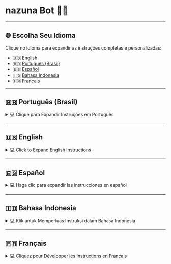 # **nazuna Bot 🤖🚀**

    
---

## 🌐 **Escolha Seu Idioma**

Clique no idioma para expandir as instruções completas e personalizadas:

- 🇺🇸 [English](#-english)
- 🇧🇷 [Português (Brasil)](#-portugues-brasil)
- 🇪🇸 [Español](#-espanol)
- 🇮🇩 [Bahasa Indonesia](#-bahasa-indonesia)
- 🇫🇷 [Français](#-francais)

---

## 🇧🇷 **Português (Brasil)**

<details>
<summary>💻 Clique para Expandir Instruções em Português</summary>

### 📊 **Estatísticas do Projeto**

Métricas em tempo real do **nazuna Bot**, com o que cada uma significa:

| Ícone | Badge | Descrição |
|-------|-------|-----------|
| 🕒 | ![Última Atualização](https://img.shields.io/github/last-commit/hiudyy/nazuna?color=blue&style=flat-square) | **Última Atualização**: Quando o projeto foi atualizado pela última vez. |
| ⭐ | ![Estrelas](https://img.shields.io/github/stars/hiudyy/nazuna?color=yellow&label=Favoritos&style=flat-square) | **Favoritos**: Quantas pessoas deram estrela no GitHub. |
| 🍴 | ![Forks](https://img.shields.io/github/forks/hiudyy/nazuna?color=green&style=flat-square) | **Forks**: Cópias do projeto feitas por outros devs. |
| 🐞 | ![Issues](https://img.shields.io/github/issues/hiudyy/nazuna?color=red&style=flat-square) | **Issues**: Bugs ou sugestões reportados pela comunidade. |
| 📝 | ![Commits](https://img.shields.io/github/commit-activity/m/hiudyy/nazuna?color=purple&style=flat-square) | **Commits**: Frequência de updates no código. |
| 💾 | ![Tamanho do Repo](https://img.shields.io/github/repo-size/hiudyy/nazuna?color=orange&style=flat-square) | **Tamanho do Repo**: Espaço ocupado no GitHub. |
| 👥 | ![Contribuidores](https://img.shields.io/github/contributors/hiudyy/nazuna?color=cyan&style=flat-square) | **Contribuidores**: Pessoas que ajudaram no bot. |
| 📥 | ![Downloads](https://img.shields.io/github/downloads/hiudyy/nazuna/total?color=pink&style=flat-square) | **Downloads**: Total de downloads do projeto. |
| 🌐 | ![Linguagens](https://img.shields.io/github/languages/top/hiudyy/nazuna?color=teal&style=flat-square) | **Linguagens**: Principais linguagens do projeto. |
| 🔄 | ![PRs](https://img.shields.io/github/issues-pr/hiudyy/nazuna?color=brightgreen&style=flat-square) | **Pull Requests**: Propostas de melhorias enviadas. |
| ⏱️ | ![Tempo de Resposta](https://img.shields.io/github/issues-closed-raw/hiudyy/nazuna?color=blueviolet&style=flat-square) | **Tempo de Resposta**: Média pra resolver issues. |
| 📜 | ![Licença](https://img.shields.io/badge/licença-Copyright-red?style=flat-square) | **Licença**: Projeto protegido por copyright. |
| ✅ | ![Status](https://img.shields.io/badge/STATUS-ATIVO-success?style=flat-square) | **Status**: Projeto ativo e em desenvolvimento. |

📈 **Visitas Totais**:  
![Contador de Visitas](https://count.getloli.com/@nazuninha-bot?name=nazuninha-bot&theme=booru-lewd&padding=8&offset=0&align=top&scale=2&pixelated=1&darkmode=1)  
*Quantas pessoas visitaram o projeto.*

---

### 📢 **Canal Oficial no WhatsApp**

Fique por dentro de novidades, dicas exclusivas e updates!  
[![Canal WhatsApp](https://img.shields.io/badge/Entrar-WhatsApp-25D366?style=flat-square&logo=whatsapp)](https://whatsapp.com/channel/0029Vb6Ezk6LI8YXPgZPUJ2b)  
*Junte-se ao canal pra suporte e conteúdos exclusivos.*

---

### 🤖 **O que é o nazuna Bot?**

O **nazuna Bot** é um bot foda pro WhatsApp, feito com **Node.js** e **WaLib**. Ele é um assistente completo: automatiza tarefas, gerencia grupos, e tem comandos pra tudo, desde administração até diversão. Perfeito pra iniciantes e altamente customizável pra quem manja de código.

> ⚠️ **Aviso Sério**: O nazuna Bot é **protegido por copyright**. Tirar créditos, vender ou distribuir versões modificadas sem permissão é crime e pode te meter em encrenca legal.

### 🎉 **Por que o nazuna Bot é Incrível?**

- **Configuração Fácil**: Conecta com QR code ou código de pareamento em minutos.
- **Super Versátil**: Gerencia grupos, traz utilitários e anima com comandos divertidos.
- **Roda em Tudo**: Windows, Linux, macOS, Android (Termux) ou servidores como Pterodactyl.
- **Sempre Atualizado**: Novas features e correções chegam com frequência.
- **Seguro e Estável**: Usa o modo multi-dispositivos do WhatsApp pra rodar liso e seguro.

> 💡 **Curioso?** Após configurar, digite `/menu` no WhatsApp pra explorar os comandos!

---

### 📜 **Índice**

1. [🚀 Primeiros Passos](#-primeiros-passos)
2. [📋 Pré-requisitos](#-pré-requisitos)
3. [📥 Instalação](#-instalação)
4. [🚀 Rodando o Bot](#-rodando-o-bot)
5. [🔌 Conectando ao WhatsApp](#-conectando-ao-whatsapp)
6. [🔄 Atualizando o Bot](#-atualizando-o-bot)
7. [💻 Tutoriais por Plataforma](#-tutoriais-por-plataforma)
   - [🖥️ Windows](#-windows)
   - [🐧 Linux](#-linux)
   - [📱 Termux (Android)](#-termux-android)
   - [☁️ Pterodactyl](#-pterodactyl)
8. [❓ Resolvendo Problemas](#-resolvendo-problemas)
9. [💖 Apoie o Projeto](#-apoie-o-projeto)
10. [📜 Licença](#-licença)
11. [👤 Sobre o Criador](#-sobre-o-criador)
12. [❔ FAQ Avançado](#-faq-avançado)

---

#### 🚀 **Primeiros Passos**

Novo no **nazuna Bot**? Comece com esses passos simples:

1. **Prepare o ambiente**: Instale Node.js e Git (veja [Pré-requisitos](#-pré-requisitos)).
2. **Baixe o bot**: Clone o repositório do GitHub.
3. **Conecte ao WhatsApp**: Use um número secundário pra evitar riscos.
4. **Explore os comandos**: Digite `/menu` no WhatsApp pra ver o que o bot faz.

> 💡 **Dica de Iniciante**: Parece complicado? Relaxa, cada seção explica tudo passo a passo!

---

#### 📋 **Pré-requisitos**

Você vai precisar de:

| **Item**            | **Descrição**                                                                 |
|---------------------|-------------------------------------------------------------------------------|
| **Node.js**         | Versão 18 ou superior. Baixe em [nodejs.org](https://nodejs.org).             |
| **Git**             | Pra clonar o repositório. Pega em [git-scm.com](https://git-scm.com).        |
| **WhatsApp**        | Um número dedicado pro bot (evite o principal pra não levar ban).             |
| **Internet Estável**| Necessária pra configuração e funcionamento.                                  |
| **Dispositivo**     | PC (Windows, Linux, macOS), Android com Termux, ou servidor (Pterodactyl).    |
| **Recursos Mínimos**| 256MB de RAM e 256MB de armazenamento (512MB RAM e 512MB disco recomendados).     |

> ⚠️ **Atenção**: Use um número secundário pro bot pra proteger sua conta principal do WhatsApp.

---

#### 📥 **Instalação**

Bora botar o **nazuna Bot** pra rodar:

1. **Clonar o Repositório**  
   Abra o terminal (Prompt de Comando, PowerShell ou Termux) e execute:  
   ```bash
   git clone https://github.com/hiudyy/nazuna.git
   cd nazuna
   ```

2. **Instalar Dependências**  
   Rode esses comandos, um por vez:  
   ```bash
   npm run config
   npm run config:install
   ```  
   Isso baixa todas as bibliotecas necessárias.

   > **Deu Erro?**: Confirme se o Node.js tá instalado (`node -v`). Se continuar, tente `npm install`.

---

#### 🚀 **Rodando o Bot**

Pra ligar o **nazuna Bot**:  
```bash
npm start
```

Ele vai te guiar pra conectar ao WhatsApp (próxima seção).

> 💡 **Primeira Vez**: Você precisa autenticar com QR code ou código de pareamento. Depois, reconecta sozinho.

---

#### 🔌 **Conectando ao WhatsApp**

O **nazuna Bot** usa o **modo multi-dispositivos** do WhatsApp, então o celular não precisa ficar ligado após a configuração. Escolha um método:

1. **QR Code**  
   - O terminal mostra um QR code (quadrado com padrões).  
   - No celular, abra o WhatsApp:  
     1. Vá em **Configurações** > **Aparelhos Conectados**.  
     2. Clique em **Conectar um Aparelho**.  
     3. Escaneie o QR code com a câmera.  
   - Conectado na moral!  

2. **Código de Pareamento**  
   - Perfeito pra dispositivos sem câmera.  
   - Digite o número do bot (ex.: `+5511999999999`).  
   - O terminal dá um código (ex.: `1234-5678`).  
   - No WhatsApp:  
     1. Vá em **Configurações** > **Aparelhos Conectados**.  
     2. Clique em **Conectar com Número de Telefone**.  
     3. Insira o código.  
   - Tô dentro!

> ⚠️ **Cuidado**:  
> - Use número secundário pra evitar ban.  
> - QR code expirou? Rode `npm start` de novo.  
> - A sessão é salva, então reconexões são automáticas, exceto se deslogar.

---

#### 🔄 **Atualizando o Bot**

Pra manter na última versão:  
```bash
npm run update
```

Atualiza sem mexer nas configs ou chats.

> ✅ **Tranquilo**: Updates são seguros e não apagam nada.

---

#### 💻 **Tutoriais por Plataforma**

**Onde tá rodando o bot?** Escolha sua plataforma:

##### 🖥️ **Windows**

1. **Pré-requisitos**  
   - Baixe e instale o [Node.js](https://nodejs.org) (LTS recomendado).  
   - Instale o [Git](https://git-scm.com/downloads) pro Windows.  
   - Verifique:  
     ```bash
     node -v
     git --version
     ```

2. **Clonar e Instalar**  
   Abra o Prompt de Comando ou PowerShell:  
   ```bash
   git clone https://github.com/hiudyy/nazuna.git
   cd nazuna
   npm run config
   npm run config:install
   ```

3. **Rodar o Bot**  
   ```bash
   npm start
   ```

4. **Manter Online**  
   - Use o [NSSM](https://nssm.cc/) pra rodar 24/7:  
     ```bash
     nssm install nazuna "C:\caminho\para\node.exe" "C:\caminho\para\nazuna\app.js"
     ```
   - Ou deixe o Prompt aberto (não feche!).

> 💡 **Dica**: Bot parou? Cheque a conexão ou rode `npm start` novamente.

##### 🐧 **Linux**

1. **Pré-requisitos**  
   Atualize e instale:  
   ```bash
   sudo apt update && sudo apt install -y nodejs git
   ```  
   Verifique:  
   ```bash
   node -v
   git --version
   ```

2. **Clonar e Instalar**  
   ```bash
   git clone https://github.com/hiudyy/nazuna.git
   cd nazuna
   npm run config
   npm run config:install
   ```

3. **Rodar o Bot**  
   ```bash
   npm start
   ```

4. **Rodar em Segundo Plano**  
   Use o `pm2`:  
   ```bash
   npm install -g pm2
   pm2 start npm --name "nazuna" -- start
   pm2 save
   ```  
   Monitore com `pm2 logs nazuna`.

> 💡 **Dica**: Desconectou? Reinicie com `pm2 restart nazuna`.

##### 📱 **Termux (Android)**

1. **Instalar o Termux**  
   - Baixe pelo [F-Droid](https://f-droid.org/packages/com.termux/) (evite Google Play).  
   - Atualize:  
     ```bash
     pkg update && pkg upgrade -y
     ```

2. **Pré-requisitos**  
   ```bash
   pkg install nodejs git -y
   termux-setup-storage
   ```

3. **Clonar e Instalar**  
   ```bash
   cd /sdcard
   git clone https://github.com/hiudyy/nazuna.git
   cd nazuna
   npm run config
   npm run config:install
   ```

4. **Rodar o Bot**  
   ```bash
   npm start
   ```

5. **Manter Online**  
   - Evite fechar o Termux; mantenha o celular ligado ou use app de “manter acordado”.  
   - Se parar, reinicie:  
     ```bash
     cd /sdcard/nazuna
     npm start
     ```

> 💡 **Dica**: “Permissão negada”? Rode `termux-setup-storage` de novo.

##### ☁️ **Pterodactyl**

Configure o **nazuna Bot** no Pterodactyl de duas formas:

**Opção 1: Egg Oficial da nazuna**

1. **Baixar o Egg**  
   - Pegue o egg em: [https://gitlab.com/hiudyy/nazuna-funcs/nazuna-egg.json](https://gitlab.com/hiudyy/nazuna-funcs/-/raw/main/nazuna-egg.json).  
   - Importe no painel Pterodactyl (**Eggs** > **Import Egg**).

2. **Criar o Servidor**  
   - Crie um servidor com o egg da nazuna.  
   - No **Startup**, configure:  
     - **Nome do Dono**: Seu nome/apelido (ex.: `João`).  
     - **Número do Bot**: Número com código do país (ex.: `+5511999999999`).  
     - **Prefixo do Bot**: Símbolo pros comandos (ex.: `/`).  
     - **Nome do Bot**: Nome no WhatsApp (ex.: `nazuna`).  
     - **Atualização Automática**: `Sim` pra updates automáticos ou `Não` pra manual.  
   - Recursos mínimos: 256MB RAM e 256MB disco (512MB RAM e 512MB disco recomendados).

3. **Iniciar o Servidor**  
   - Clique em **Iniciar** no painel.  
   - O egg clona o repo (`https://github.com/hiudyy/nazuna.git`) e instala tudo.  
   - Conecte ao WhatsApp via QR code ou código de pareamento (use console ou VNC).

4. **Manter Online**  
   - O Pterodactyl roda 24/7.  
   - Sem atualização automática? Rode:  
     ```bash
     npm run update
     ```

**Opção 2: Egg Node.js Comum**

1. **Criar o Servidor**  
   - Crie um servidor com o egg **Node.js** padrão.  
   - Defina o **Comando de Inicialização** como: `npm start`.  
   - Recursos mínimos: 256MB RAM e 256MB disco (512MB RAM e 512MB disco recomendados).

2. **Clonar o Repositório**  
   - No console do Pterodactyl:  
     ```bash
     git clone https://github.com/hiudyy/nazuna.git
     cd nazuna
     ```

3. **Instalar Dependências**  
   - Execute:  
     ```bash
     npm run config
     npm run config:install
     ```

4. **Iniciar o Bot**  
   - Inicie o servidor no painel.  
   - Conecte ao WhatsApp com QR code ou código.

5. **Atualizações**  
   - Atualize manualmente:  
     ```bash
     npm run update
     ```

> 💡 **Dica**: O egg oficial automatiza tudo, é mais fácil!

---

#### ❓ **Resolvendo Problemas**

Deu pau? Soluções pros problemas mais comuns:

| **Problema**                     | **Solução**                                                                 |
|----------------------------------|-----------------------------------------------------------------------------|
| **“Comando não encontrado”**     | Instale Git/Node.js (`pkg install git nodejs` no Termux).                   |
| **QR Code não funciona**         | Atualize o WhatsApp, gere outro QR com `npm start`, ou cheque a internet.   |
| **Bot desconecta**               | Reinicie com `npm start`, apague a pasta `sessions`, ou troque o número.    |
| **Erro na instalação**           | Rode `npm install`, verifique Node.js 18+ (`node -v`), ou atualize pacotes. |
| **Termux para**                  | Mantenha o celular ligado e reinicie com `cd /sdcard/nazuna && npm start`. |

> 😊 **Tá na Merda?** Cola no [Canal do WhatsApp](https://whatsapp.com/channel/0029Vb6Ezk6LI8YXPgZPUJ2b) pra suporte!

---

#### 💖 **Apoie o Projeto**

Fazer o **nazuna Bot** é um trampo danado. Seu apoio é tudo:

- **🌍 Global (Patreon)**  
  [![Apoiar no Patreon](https://img.shields.io/badge/Apoiar-Patreon-orange?style=flat-square&logo=patreon)](https://patreon.com/hiudyy)  
  *Contribua mensalmente pra manter o projeto vivo.*

- **🇧🇷 Brasil (Pix)**  
  **Chave Pix (E-mail):** `lua.bot@hotmail.com`  
  *Qualquer valor já ajuda pra caramba.*

> ❤️ **Valeu!** Cada real motiva mais features e melhorias!

---

#### 📜 **Licença**

© 2025 **Hiudy**. Todos os direitos reservados.

O **nazuna Bot** é **protegido por copyright**. Não remova os créditos, não venda, e não distribua versões modificadas sem autorização. Violações podem levar a ações legais.

---

#### 👤 **Sobre o Criador**

Feito com ❤️ por [**Hiudy**](https://github.com/hiudyy), um dev apaixonado por criar ferramentas que tornam a tecnologia mais divertida e acessível. Ele tá sempre bolando projetos novos e dando aquele gás no nazuna Bot pra comunidade.

**Estatísticas do Hiudy**:

| Ícone | Badge | Descrição |
|-------|-------|-----------|
| 👥 | ![Seguidores](https://img.shields.io/github/followers/hiudyy?color=blue&style=flat-square) | **Seguidores**: Quantas pessoas acompanham o Hiudy no GitHub. |
| 📝 | ![Contribuições](https://img.shields.io/github/commit-activity/y/hiudyy/nazuna) | **Contribuições**: Atividade anual do Hiudy em todos os projetos. |
| 💬 | ![Discord](https://img.shields.io/badge/Discord-hiudyyy-7289DA?style=flat-square&logo=discord) | **Discord**: Conecte-se com o Hiudy no Discord. |
| 📷 | ![Instagram](https://img.shields.io/badge/Instagram-hiudyyy_-E4405F?style=flat-square&logo=instagram) | **Instagram**: Siga o Hiudy no Insta pra novidades. |

**Bio**:  
Hiudy é um entusiasta de tech que curte criar soluções práticas e com aquele toque de diversão. Além do nazuna Bot, ele contribui pra projetos open-source e ama trocar ideia com a comunidade. Cola nas redes dele pra acompanhar os próximos rolês!

- 📍 **GitHub**: [hiudyy](https://github.com/hiudyy)
- 💬 **Discord**: [hiudyyy](https://discord.com/users/hiudyyy)
- 📷 **Instagram**: [hiudyyy_](https://instagram.com/hiudyyy_)

> 🌟 **Gostou?** Dá uma estrela no GitHub e compartilha com a galera!

---

#### ❔ **FAQ Avançado**

| **Pergunta**                              | **Resposta**                                                                 |
|------------------------------------------|-----------------------------------------------------------------------------|
| **Posso usar meu número principal?**      | Não é recomendado. Use um número secundário pra evitar riscos de banimento. |
| **O bot funciona offline?**               | Não, precisa de internet pra se conectar ao WhatsApp.                       |
| **Como personalizo os comandos?**         | Edite o `config.json` após instalar (veja a documentação).                  |
| **E se meu servidor Pterodactyl travar?** | Reinicie o servidor e cheque os logs no console do Pterodactyl.             |

> 💡 **Mais Dúvidas?** Pergunte no [Canal do WhatsApp](https://whatsapp.com/channel/0029Vb6Ezk6LI8YXPgZPUJ2b)!

</details>

---

## 🇺🇸 **English**

<details>
<summary>💻 Click to Expand English Instructions</summary>

### 📊 **Project Statistics**

Real-time metrics for **nazuna Bot**, with what each one means:

| Icon | Badge | Description |
|------|-------|-------------|
| 🕒 | ![Last Update](https://img.shields.io/github/last-commit/hiudyy/nazuna?color=blue&style=flat-square) | **Last Update**: When the project was last updated. |
| ⭐ | ![Stars](https://img.shields.io/github/stars/hiudyy/nazuna?color=yellow&label=Stars&style=flat-square) | **Stars**: Number of people who starred it on GitHub. |
| 🍴 | ![Forks](https://img.shields.io/github/forks/hiudyy/nazuna?color=green&style=flat-square) | **Forks**: Copies of the project made by other devs. |
| 🐞 | ![Issues](https://img.shields.io/github/issues/hiudyy/nazuna?color=red&style=flat-square) | **Issues**: Bugs or suggestions reported by the community. |
| 📝 | ![Commits](https://img.shields.io/github/commit-activity/m/hiudyy/nazuna?color=purple&style=flat-square) | **Commits**: Frequency of code updates. |
| 💾 | ![Repo Size](https://img.shields.io/github/repo-size/hiudyy/nazuna?color=orange&style=flat-square) | **Repo Size**: Space used by the project on GitHub. |
| 👥 | ![Contributors](https://img.shields.io/github/contributors/hiudyy/nazuna?color=cyan&style=flat-square) | **Contributors**: People who helped build the bot. |
| 📥 | ![Downloads](https://img.shields.io/github/downloads/hiudyy/nazuna/total?color=pink&style=flat-square) | **Downloads**: Total downloads of the project. |
| 🌐 | ![Languages](https://img.shields.io/github/languages/top/hiudyy/nazuna?color=teal&style=flat-square) | **Languages**: Main languages used in the project. |
| 🔄 | ![PRs](https://img.shields.io/github/issues-pr/hiudyy/nazuna?color=brightgreen&style=flat-square) | **Pull Requests**: Improvement proposals from the community. |
| ⏱️ | ![Response Time](https://img.shields.io/github/issues-closed-raw/hiudyy/nazuna?color=blueviolet&style=flat-square) | **Response Time**: Average time to resolve issues. |
| 📜 | ![License](https://img.shields.io/badge/license-Copyright-red?style=flat-square) | **License**: Project is copyright-protected. |
| ✅ | ![Status](https://img.shields.io/badge/STATUS-ACTIVE-success?style=flat-square) | **Status**: Project is active and under development. |

📈 **Total Visits**:  
![Visit Counter](https://count.getloli.com/@nazuninha-bot?name=nazuninha-bot&theme=booru-lewd&padding=8&offset=0&align=top&scale=2&pixelated=1&darkmode=1)  
*Tracks how many people visited the project.*

---

### 📢 **Official WhatsApp Channel**

Stay in the loop with news, exclusive tips, and updates!  
[![WhatsApp Channel](https://img.shields.io/badge/Join-WhatsApp-25D366?style=flat-square&logo=whatsapp)](https://whatsapp.com/channel/0029Vb6Ezk6LI8YXPgZPUJ2b)  
*Join our channel for support and exclusive content.*

---

### 🤖 **What is nazuna Bot?**

**nazuna Bot** is an epic WhatsApp bot built with **Node.js** and **WaLib**. It’s like a supercharged assistant: automates tasks, manages groups, and offers commands for everything from admin tasks to fun. Perfect for beginners and highly customizable for coders.

> ⚠️ **Serious Warning**: nazuna Bot is **copyright-protected**. Removing credits, selling, or distributing modified versions without permission is illegal and may lead to legal trouble.

### 🎉 **Why nazuna Bot Rocks?**

- **Easy Setup**: Connect with QR code or pairing code in minutes.
- **Super Versatile**: Manages groups, provides utilities, and spices things up with fun commands.
- **Runs Anywhere**: Windows, Linux, macOS, Android (Termux), or servers like Pterodactyl.
- **Always Fresh**: New features and fixes roll out regularly.
- **Safe & Smooth**: Uses WhatsApp’s multi-device mode for stability and security.

> 💡 **Curious?** After setup, type `/menu` in WhatsApp to explore commands!

---

### 📜 **Table of Contents**

1. [🚀 Getting Started](#-getting-started)
2. [📋 Prerequisites](#-prerequisites)
3. [📥 Installation](#-installation)
4. [🚀 Running the Bot](#-running-the-bot)
5. [🔌 Connecting to WhatsApp](#-connecting-to-whatsapp)
6. [🔄 Updating the Bot](#-updating-the-bot)
7. [💻 Platform Tutorials](#-platform-tutorials)
   - [🖥️ Windows](#-windows)
   - [🐧 Linux](#-linux)
   - [📱 Termux (Android)](#-termux-android)
   - [☁️ Pterodactyl](#-pterodactyl)
8. [❓ Troubleshooting](#-troubleshooting)
9. [💖 Support the Project](#-support-the-project)
10. [📜 License](#-license)
11. [👤 About the Creator](#-about-the-creator)
12. [❔ Advanced FAQ](#-advanced-faq)

---

#### 🚀 **Getting Started**

New to **nazuna Bot**? Start with these simple steps:

1. **Set up your environment**: Install Node.js and Git (see [Prerequisites](#-prerequisites)).
2. **Download the bot**: Clone the GitHub repository.
3. **Connect to WhatsApp**: Use a secondary number to avoid risks.
4. **Explore commands**: Type `/menu` in WhatsApp to see what the bot can do.

> 💡 **Beginner Tip**: Looks complex? Chill, each section breaks it down step-by-step!

---

#### 📋 **Prerequisites**

You’ll need:

| **Item**            | **Description**                                                               |
|--------------------|-------------------------------------------------------------------------------|
| **Node.js**        | Version 18 or higher. Download from [nodejs.org](https://nodejs.org).         |
| **Git**            | To clone the repository. Get it from [git-scm.com](https://git-scm.com).      |
| **WhatsApp**       | A dedicated number for the bot (avoid your main number to prevent bans).      |
| **Stable Internet**| Essential for setup and operation.                                            |
| **Device**         | PC (Windows, Linux, macOS), Android with Termux, or server (Pterodactyl).     |
| **Minimum Specs**  | 256MB RAM and 256MB storage (512MB RAM and 512MB storage recommended).            |

> ⚠️ **Warning**: Use a secondary number for the bot to protect your main WhatsApp account.

---

#### 📥 **Installation**

Let’s get **nazuna Bot** running:

1. **Clone the Repository**  
   Open your terminal (Command Prompt, PowerShell, or Termux) and run:  
   ```bash
   git clone https://github.com/hiudyy/nazuna.git
   cd nazuna
   ```

2. **Install Dependencies**  
   Run these one at a time:  
   ```bash
   npm run config
   npm run config:install
   ```  
   This grabs all required libraries.

   > **Error?**: Check if Node.js is installed (`node -v`). If issues persist, try `npm install`.

---

#### 🚀 **Running the Bot**

To fire up **nazuna Bot**:  
```bash
npm start
```

It’ll guide you to connect to WhatsApp (next section).

> 💡 **First Run**: You’ll need to authenticate with a QR code or pairing code. After that, it usually reconnects automatically.

---

#### 🔌 **Connecting to WhatsApp**

**nazuna Bot** uses WhatsApp’s **multi-device mode**, so your phone doesn’t need to stay online after setup. Pick a method:

1. **QR Code**  
   - The terminal shows a QR code (a square with patterns).  
   - On your phone, open WhatsApp:  
     1. Go to **Settings** > **Linked Devices**.  
     2. Tap **Link a Device**.  
     3. Scan the QR code with your camera.  
   - Boom, connected!  

2. **Pairing Code**  
   - Great for devices without a camera.  
   - Enter the bot’s number (e.g., `+12025550123`).  
   - The terminal gives a code (e.g., `1234-5678`).  
   - In WhatsApp:  
     1. Go to **Settings** > **Linked Devices**.  
     2. Tap **Link with Phone Number**.  
     3. Enter the code.  
   - You’re in!

> ⚠️ **Caution**:  
> - Use a secondary number to avoid bans.  
> - QR code expired? Run `npm start` again.  
> - Session is saved, so reconnections are automatic unless you log out.

---

#### 🔄 **Updating the Bot**

Keep it fresh:  
```bash
npm run update
```

Updates without messing with your settings or chats.

> ✅ **Safe**: Updates won’t wipe anything.

---

#### 💻 **Platform Tutorials**

**Where you running the bot?** Pick your platform:

##### 🖥️ **Windows**

1. **Prerequisites**  
   - Download and install [Node.js](https://nodejs.org) (LTS recommended).  
   - Install [Git](https://git-scm.com/downloads) for Windows.  
   - Verify:  
     ```bash
     node -v
     git --version
     ```

2. **Clone and Install**  
   Open Command Prompt or PowerShell:  
   ```bash
   git clone https://github.com/hiudyy/nazuna.git
   cd nazuna
   npm run config
   npm run config:install
   ```

3. **Run the Bot**  
   ```bash
   npm start
   ```

4. **Keep It Online**  
   - Use [NSSM](https://nssm.cc/) to run 24/7:  
     ```bash
     nssm install nazuna "C:\path\to\node.exe" "C:\path\to\nazuna\app.js"
     ```
   - Or keep the Command Prompt open (don’t close!).

> 💡 **Tip**: Bot stopped? Check internet or rerun `npm start`.

##### 🐧 **Linux**

1. **Prerequisites**  
   Update and install:  
   ```bash
   sudo apt update && sudo apt install -y nodejs git
   ```  
   Verify:  
   ```bash
   node -v
   git --version
   ```

2. **Clone and Install**  
   ```bash
   git clone https://github.com/hiudyy/nazuna.git
   cd nazuna
   npm run config
   npm run config:install
   ```

3. **Run the Bot**  
   ```bash
   npm start
   ```

4. **Run in Background**  
   Use `pm2`:  
   ```bash
   npm install -g pm2
   pm2 start npm --name "nazuna" -- start
   pm2 save
   ```  
   Monitor with `pm2 logs nazuna`.

> 💡 **Tip**: Disconnected? Restart with `pm2 restart nazuna`.

##### 📱 **Termux (Android)**

1. **Install Termux**  
   - Download from [F-Droid](https://f-droid.org/packages/com.termux/) (avoid Google Play).  
   - Update Termux:  
     ```bash
     pkg update && pkg upgrade -y
     ```

2. **Prerequisites**  
   ```bash
   pkg install nodejs git -y
   termux-setup-storage
   ```

3. **Clone and Install**  
   ```bash
   cd /sdcard
   git clone https://github.com/hiudyy/nazuna.git
   cd nazuna
   npm run config
   npm run config:install
   ```

4. **Run the Bot**  
   ```bash
   npm start
   ```

5. **Keep It Online**  
   - Prevent Termux from closing; keep phone awake (use charger or “stay awake” app).  
   - If it stops, restart:  
     ```bash
     cd /sdcard/nazuna
     npm start
     ```

> 💡 **Tip**: “Permission denied”? Rerun `termux-setup-storage`.

##### ☁️ **Pterodactyl**

Set up **nazuna Bot** on Pterodactyl in two ways:

**Option 1: Official nazuna Egg**

1. **Download the Egg**  
   - Grab the egg at: [https://gitlab.com/hiudyy/nazuna-funcs/nazuna-egg.json](https://gitlab.com/hiudyy/nazuna-funcs/-/raw/main/nazuna-egg.json).  
   - Import it in your Pterodactyl panel (**Eggs** > **Import Facet Import Egg**).

2. **Create the Server**  
   - Create a server with the nazuna egg.  
   - In **Startup**, configure:  
     - **Owner Name**: Your name/nickname (e.g., `John`).  
     - **Bot Number**: Number with country code (e.g., `+12025550123`).  
     - **Bot Prefix**: Symbol for commands (e.g., `/`).  
     - **Bot Name**: Name shown in WhatsApp (e.g., `nazuna`).  
     - **Auto Update**: `Yes` for automatic updates or `No` for manual.  
   - Minimum specs: 256MB RAM and 256MB storage (512MB RAM and 512MB storage recommended).

3. **Start the Server**  
   - Click **Start** in the panel.  
   - The egg auto-clones the repo (`https://github.com/hiudyy/nazuna.git`) and installs dependencies.  
   - Connect to WhatsApp via QR code or pairing code (use console or VNC).

4. **Keep It Online**  
   - Pterodactyl runs it 24/7.  
   - For manual updates, run:  
     ```bash
     npm run update
     ```

**Option 2: Generic Node.js Egg**

1. **Create the Server**  
   - Create a server with the default **Node.js** egg.  
   - Set **Startup Command** to: `npm start`.  
   - Minimum specs: 256MB RAM and 256MB storage (512MB RAM and 512MB storage recommended).

2. **Clone the Repository**  
   - In Pterodactyl console:  
     ```bash
     git clone https://github.com/hiudyy/nazuna.git
     cd nazuna
     ```

3. **Install Dependencies**  
   - Run:  
     ```bash
     npm run config
     npm run config:install
     ```

4. **Start the Bot**  
   - Start the server in the panel.  
   - Connect to WhatsApp with QR code or pairing code.

5. **Updates**  
   - Update manually:  
     ```bash
     npm run update
     ```

> 💡 **Tip**: The official egg automates everything, so it’s easier!

---

#### ❓ **Troubleshooting**

Got issues? Fixes for common problems:

| **Issue**                        | **Solution**                                                               |
|----------------------------------|---------------------------------------------------------------------------|
| **“Command not found”**          | Install Git/Node.js (`pkg install git nodejs` in Termux).                 |
| **QR Code doesn’t work**         | Update WhatsApp, generate new QR with `npm start`, or check internet.     |
| **Bot disconnects**              | Restart with `npm start`, delete `sessions` folder, or switch numbers.    |
| **Installation errors**          | Run `npm install`, verify Node.js 18+ (`node -v`), or update packages.    |
| **Termux stops**                 | Keep phone awake and restart with `cd /sdcard/nazuna && npm start`.|

> 😊 **Still Stuck?** Hit up our [WhatsApp Channel](https://whatsapp.com/channel/0029Vb6Ezk6LI8YXPgZPUJ2b) for help!

---

#### 💖 **Support the Project**

Building **nazuna Bot** is a ton of work. Your support keeps it alive:

- **🌍 Global (Patreon)**  
  [![Support on Patreon](https://img.shields.io/badge/Support-Patreon-orange?style=flat-square&logo=patreon)](https://patreon.com/hiudyy)  
  *Contribute monthly to keep the project going.*

- **🇧🇷 Brazil (Pix)**  
  **Pix Key (Email):** `lua.bot@hotmail.com`  
  *Any amount helps a ton.*

> ❤️ **Thanks!** Every bit fuels new features and improvements!

---

#### 📜 **License**

© 2025 **Hiudy**. All rights reserved.

**nazuna Bot** is **copyright-protected**. Don’t remove credits, sell, or distribute modified versions without permission. Violations may lead to legal action.

---

#### 👤 **About the Creator**

Built with ❤️ by [**Hiudy**](https://github.com/hiudyy), a dev passionate about making tech fun and accessible. He’s always cooking up new projects and leveling up nazuna Bot for the community.

**Hiudy’s Stats**:

| Icon | Badge | Description |
|------|-------|-------------|
| 👥 | ![Followers](https://img.shields.io/github/followers/hiudyy?color=blue&style=flat-square) | **Followers**: Number of people following Hiudy on GitHub. |
| 📝 | ![Contributions](https://img.shields.io/github/commit-activity/y/hiudyy/nazuna) | **Contributions**: Hiudy’s yearly activity across projects. |
| 💬 | ![Discord](https://img.shields.io/badge/Discord-hiudyyy-7289DA?style=flat-square&logo=discord) | **Discord**: Connect with Hiudy on Discord. |
| 📷 | ![Instagram](https://img.shields.io/badge/Instagram-hiudyyy_-E4405F?style=flat-square&logo=instagram) | **Instagram**: Follow Hiudy on Insta for updates. |

**Bio**:  
Hiudy’s a tech enthusiast who loves crafting practical, fun solutions. Beyond nazuna Bot, he contributes to open-source projects and vibes with the community. Hit him up on socials to catch his next big thing!

- 📍 **GitHub**: [hiudyy](https://github.com/hiudyy)
- 💬 **Discord**: [hiudyyy](https://discord.com/users/hiudyyy)
- 📷 **Instagram**: [hiudyyy_](https://instagram.com/hiudyyy_)

> 🌟 **Dig It?** Star the project on GitHub and share with your crew!

---

#### ❔ **Advanced FAQ**

| **Question**                             | **Answer**                                                                |
|-----------------------------------------|---------------------------------------------------------------------------|
| **Can I use my main number?**           | Not recommended. Use a secondary number to avoid ban risks.               |
| **Does the bot work offline?**          | No, it needs internet to connect to WhatsApp.                            |
| **How do I customize commands?**        | Edit `config.json` after installation (check docs).                      |
| **What if my Pterodactyl server crashes?** | Restart the server and check logs in Pterodactyl console.               |

> 💡 **More Questions?** Ask in our [WhatsApp Channel](https://whatsapp.com/channel/0029Vb6Ezk6LI8YXPgZPUJ2b)!

</details>

---

## 🇪🇸 **Español**

<details>
<summary>💻 Haga clic para expandir las instrucciones en español</summary>

### 📊 **Estadísticas del Proyecto**

Métricas en tiempo real del **nazuna Bot**, con lo que significa cada una:

| Icono | Insignia | Descripción |
|-------|----------|-------------|
| 🕒 | ![Última Actualización](https://img.shields.io/github/last-commit/hiudyy/nazuna?color=blue&style=flat-square) | **Última Actualización**: Cuándo se actualizó el proyecto por última vez. |
| ⭐ | ![Estrellas](https://img.shields.io/github/stars/hiudyy/nazuna?color=yellow&label=Estrellas&style=flat-square) | **Estrellas**: Personas que dieron estrella en GitHub. |
| 🍴 | ![Forks](https://img.shields.io/github/forks/hiudyy/nazuna?color=green&style=flat-square) | **Forks**: Copias del proyecto hechas por otros devs. |
| 🐞 | ![Issues](https://img.shields.io/github/issues/hiudyy/nazuna?color=red&style=flat-square) | **Issues**: Errores o sugerencias reportados por la comunidad. |
| 📝 | ![Commits](https://img.shields.io/github/commit-activity/m/hiudyy/nazuna?color=purple&style=flat-square) | **Commits**: Frecuencia de actualizaciones del código. |
| 💾 | ![Tamaño del Repo](https://img.shields.io/github/repo-size/hiudyy/nazuna?color=orange&style=flat-square) | **Tamaño del Repo**: Espacio ocupado en GitHub. |
| 👥 | ![Contribuidores](https://img.shields.io/github/contributors/hiudyy/nazuna?color=cyan&style=flat-square) | **Contribuidores**: Personas que ayudaron a desarrollar el bot. |
| 📥 | ![Descargas](https://img.shields.io/github/downloads/hiudyy/nazuna/total?color=pink&style=flat-square) | **Descargas**: Total de descargas del proyecto. |
| 🌐 | ![Lenguajes](https://img.shields.io/github/languages/top/hiudyy/nazuna?color=teal&style=flat-square) | **Lenguajes**: Principales lenguajes del proyecto. |
| 🔄 | ![PRs](https://img.shields.io/github/issues-pr/hiudyy/nazuna?color=brightgreen&style=flat-square) | **Pull Requests**: Propuestas de mejoras enviadas. |
| ⏱️ | ![Tiempo de Respuesta](https://img.shields.io/github/issues-closed-raw/hiudyy/nazuna?color=blueviolet&style=flat-square) | **Tiempo de Respuesta**: Promedio para resolver issues. |
| 📜 | ![Licencia](https://img.shields.io/badge/licencia-Copyright-red?style=flat-square) | **Licencia**: Proyecto protegido por derechos de autor. |
| ✅ | ![Estado](https://img.shields.io/badge/ESTADO-ACTIVO-success?style=flat-square) | **Estado**: Proyecto activo y en desarrollo. |

📈 **Visitas Totales**:  
![Contador de Visitas](https://count.getloli.com/@nazuninha-bot?name=nazuninha-bot&theme=booru-lewd&padding=8&offset=0&align=top&scale=2&pixelated=1&darkmode=1)  
*Registra cuántas personas visitaron el proyecto.*

---

### 📢 **Canal Oficial de WhatsApp**

¡Mantente al día con noticias, consejos exclusivos y actualizaciones!  
[![Canal de WhatsApp](https://img.shields.io/badge/Unirse-WhatsApp-25D366?style=flat-square&logo=whatsapp)](https://whatsapp.com/channel/0029Vb6Ezk6LI8YXPgZPUJ2b)  
*Únete a nuestro canal para soporte y contenido exclusivo.*

---

### 🤖 **¿Qué es nazuna Bot?**

**nazuna Bot** es un bot épico para WhatsApp, construido con **Node.js** y **WaLib**. Es como un asistente todo terreno: automatiza tareas, gestiona grupos y ofrece comandos para admin, utilidades y diversión. Ideal para principiantes y súper personalizable para programadores.

> ⚠️ **Advertencia Seria**: nazuna Bot está **protegido por derechos de autor**. Quitar créditos, vender o distribuir versiones modificadas sin permiso es ilegal y puede meterte en problemas legales.

### 🎉 **¿Por qué nazuna Bot es Genial?**

- **Configuración Fácil**: Conecta con código QR o de vinculación en minutos.
- **Súper Versátil**: Gestiona grupos, ofrece herramientas y anima con comandos divertidos.
- **Funciona en Todo**: Windows, Linux, macOS, Android (Termux) o servidores como Pterodactyl.
- **Siempre Actualizado**: Nuevas funciones y correcciones llegan regularmente.
- **Seguro y Fluido**: Usa el modo multidispositivo de WhatsApp para estabilidad y seguridad.

> 💡 **¿Curioso?** Tras configurarlo, escribe `/menu` en WhatsApp para explorar comandos.

---

### 📜 **Índice**

1. [🚀 Primeros Pasos](#-primeros-pasos)
2. [📋 Requisitos Previos](#-requisitos-previos)
3. [📥 Instalación](#-instalación)
4. [🚀 Ejecutando el Bot](#-ejecutando-el-bot)
5. [🔌 Conectando a WhatsApp](#-conectando-a-whatsapp)
6. [🔄 Actualizando el Bot](#-actualizando-el-bot)
7. [💻 Tutoriales por Plataforma](#-tutoriales-por-plataforma)
   - [🖥️ Windows](#-windows)
   - [🐧 Linux](#-linux)
   - [📱 Termux (Android)](#-termux-android)
   - [☁️ Pterodactyl](#-pterodactyl)
8. [❓ Solución de Problemas](#-solución-de-problemas)
9. [💖 Apoyar el Proyecto](#-apoyar-el-proyecto)
10. [📜 Licencia](#-licencia)
11. [👤 Sobre el Creador](#-sobre-el-creador)
12. [❔ FAQ Avanzado](#-faq-avanzado)

---

#### 🚀 **Primeros Pasos**

¿Nuevo en **nazuna Bot**? Empieza con estos pasos simples:

1. **Prepara tu entorno**: Instala Node.js y Git (ver [Requisitos Previos](#-requisitos-previos)).
2. **Descarga el bot**: Clona el repositorio de GitHub.
3. **Conecta a WhatsApp**: Usa un número secundario para evitar riesgos.
4. **Explora comandos**: Escribe `/menu` en WhatsApp para ver qué hace el bot.

> 💡 **Consejo para Novatos**: ¿Parece complicado? Cada sección lo explica paso a paso.

---

#### 📋 **Requisitos Previos**

Necesitarás:

| **Elemento**       | **Descripción**                                                               |
|--------------------|-------------------------------------------------------------------------------|
| **Node.js**        | Versión 18 o superior. Descarga desde [nodejs.org](https://nodejs.org).       |
| **Git**            | Para clonar el repositorio. Consíguelo en [git-scm.com](https://git-scm.com). |
| **WhatsApp**       | Un número dedicado para el bot (evita tu número principal para prevenir bloqueos). |
| **Internet Estable**| Esencial para configuración y operación.                                      |
| **Dispositivo**    | PC (Windows, Linux, macOS), Android con Termux, o servidor (Pterodactyl).     |
| **Especs Mínimas** | 256MB RAM y 256MB almacenamiento (512MB RAM y 512MB almacenamiento recomendados). |

> ⚠️ **Advertencia**: Usa un número secundario para proteger tu cuenta principal de WhatsApp.

---

#### 📥 **Instalación**

Vamos a poner **nazuna Bot** en marcha:

1. **Clonar el Repositorio**  
   Abre tu terminal (Símbolo del sistema, PowerShell o Termux) y ejecuta:  
   ```bash
   git clone https://github.com/hiudyy/nazuna.git
   cd nazuna
   ```

2. **Instalar Dependencias**  
   Ejecuta uno por uno:  
   ```bash
   npm run config
   npm run config:install
   ```  
   Esto descarga todas las bibliotecas necesarias.

   > **¿Error?**: Verifica si Node.js está instalado (`node -v`). Si persiste, prueba `npm install`.

---

#### 🚀 **Ejecutando el Bot**

Para arrancar **nazuna Bot**:  
```bash
npm start
```

Te guiará para conectar a WhatsApp (siguiente sección).

> 💡 **Primera Vez**: Necesitas autenticarte con código QR o de vinculación. Luego, suele reconectar solo.

---

#### 🔌 **Conectando a WhatsApp**

**nazuna Bot** usa el **modo multidispositivo** de WhatsApp, así que no necesitas mantener el teléfono conectado tras configurar. Elige un método:

1. **Código QR**  
   - El terminal muestra un código QR (cuadrado con patrones).  
   - En tu teléfono, abre WhatsApp:  
     1. Ve a **Configuración** > **Dispositivos Vinculados**.  
     2. Toca **Vincular un Dispositivo**.  
     3. Escanea el código QR con la cámara.  
   - ¡Conectado!  

2. **Código de Vinculación**  
   - Ideal para dispositivos sin cámara.  
   - Ingresa el número del bot (ej.: `+34912345678`).  
   - El terminal da un código (ej.: `1234-5678`).  
   - En WhatsApp:  
     1. Ve a **Configuración** > **Dispositivos Vinculados**.  
     2. Toca **Vincular con Número de Teléfono**.  
     3. Ingresa el código.  
   - ¡Listo!

> ⚠️ **Precaución**:  
> - Usa un número secundario para evitar bloqueos.  
> - ¿Código QR expirado? Ejecuta `npm start` otra vez.  
> - La sesión se guarda, así que reconecta automáticamente salvo que cierres sesión.

---

#### 🔄 **Actualizando el Bot**

Manténlo actualizado:  
```bash
npm run update
```

Actualiza sin tocar configs ni chats.

> ✅ **Seguro**: Las actualizaciones no borran nada.

---

#### 💻 **Tutoriales por Plataforma**

**¿Dónde ejecutas el bot?** Elige tu plataforma:

##### 🖥️ **Windows**

1. **Requisitos Previos**  
   - Descarga e instala [Node.js](https://nodejs.org) (LTS recomendado).  
   - Instala [Git](https://git-scm.com/downloads) para Windows.  
   - Verifica:  
     ```bash
     node -v
     git --version
     ```

2. **Clonar e Instalar**  
   Abre Símbolo del sistema o PowerShell:  
   ```bash
   git clone https://github.com/hiudyy/nazuna.git
   cd nazuna
   npm run config
   npm run config:install
   ```

3. **Ejecutar el Bot**  
   ```bash
   npm start
   ```

4. **Mantenerlo Activo**  
   - Usa [NSSM](https://nssm.cc/) para 24/7:  
     ```bash
     nssm install nazuna "C:\ruta\a\node.exe" "C:\ruta\a\nazuna\app.js"
     ```
   - O deja abierta la ventana del Símbolo del sistema.

> 💡 **Consejo**: ¿Bot parado? Revisa internet o ejecuta `npm start` de nuevo.

##### 🐧 **Linux**

1. **Requisitos Previos**  
   Actualiza e instala:  
   ```bash
   sudo apt update && sudo apt install -y nodejs git
   ```  
   Verifica:  
   ```bash
   node -v
   git --version
   ```

2. **Clonar e Instalar**  
   ```bash
   git clone https://github.com/hiudyy/nazuna.git
   cd nazuna
   npm run config
   npm run config:install
   ```

3. **Ejecutar el Bot**  
   ```bash
   npm start
   ```

4. **Ejecutar en Segundo Plano**  
   Usa `pm2`:  
   ```bash
   npm install -g pm2
   pm2 start npm --name "nazuna" -- start
   pm2 save
   ```  
   Monitorea con `pm2 logs nazuna`.

> 💡 **Consejo**: ¿Desconectado? Reinicia con `pm2 restart nazuna`.

##### 📱 **Termux (Android)**

1. **Instalar Termux**  
   - Descarga desde [F-Droid](https://f-droid.org/packages/com.termux/) (evita Google Play).  
   - Actualiza Termux:  
     ```bash
     pkg update && pkg upgrade -y
     ```

2. **Requisitos Previos**  
   ```bash
   pkg install nodejs git -y
   termux-setup-storage
   ```

3. **Clonar e Instalar**  
   ```bash
   cd /sdcard
   git clone https://github.com/hiudyy/nazuna.git
   cd nazuna
   npm run config
   npm run config:install
   ```

4. **Ejecutar el Bot**  
   ```bash
   npm start
   ```

5. **Mantenerlo Activo**  
   - Evita que Termux se cierre; mantén el teléfono encendido (usa cargador o app de “mantener despierto”).  
   - Si para, reinicia:  
     ```bash
     cd /sdcard/nazuna
     npm start
     ```

> 💡 **Consejo**: ¿“Permiso denegado”? Ejecuta `termux-setup-storage` otra vez.

##### ☁️ **Pterodactyl**

Configura **nazuna Bot** en Pterodactyl de dos formas:

**Opción 1: Egg Oficial de nazuna**

1. **Descargar el Egg**  
   - Consigue el egg en: [https://gitlab.com/hiudyy/nazuna-funcs/nazuna-egg.json](https://gitlab.com/hiudyy/nazuna-funcs/-/raw/main/nazuna-egg.json).  
   - Impórtalo en el panel Pterodactyl (**Eggs** > **Import Egg**).

2. **Crear el Servidor**  
   - Crea un servidor con el egg de nazuna.  
   - En **Startup**, configura:  
     - **Nombre del Propietario**: Tu nombre/apodo (ej.: `Juan`).  
     - **Número del Bot**: Número con código de país (ej.: `+34912345678`).  
     - **Prefijo del Bot**: Símbolo para comandos (ej.: `/`).  
     - **Nombre del Bot**: Nombre en WhatsApp (ej.: `nazuna`).  
     - **Actualización Automática**: `Sí` para updates automáticos o `No` para manuales.  
   - Especs mínimas: 256MB RAM y 256MB almacenamiento (512MB RAM y 512MB almacenamiento recomendados).

3. **Iniciar el Servidor**  
   - Haz clic en **Iniciar** en el panel.  
   - El egg clona el repo (`https://github.com/hiudyy/nazuna.git`) e instala dependencias.  
   - Conecta a WhatsApp con código QR o de vinculación (usa consola o VNC).

4. **Mantenerlo Activo**  
   - Pterodactyl lo mantiene 24/7.  
   - Si es manual, ejecuta:  
     ```bash
     npm run update
     ```

**Opción 2: Egg Genérico de Node.js**

1. **Crear el Servidor**  
   - Crea un servidor con el egg **Node.js** estándar.  
   - Configura **Comando de Inicio** como: `npm start`.  
   - Especs mínimas: 256MB RAM y 256MB almacenamiento (512MB RAM y 512MB almacenamiento recomendados).

2. **Clonar el Repositorio**  
   - En la consola de Pterodactyl:  
     ```bash
     git clone https://github.com/hiudyy/nazuna.git
     cd nazuna
     ```

3. **Instalar Dependencias**  
   - Ejecuta:  
     ```bash
     npm run config
     npm run config:install
     ```

4. **Iniciar el Bot**  
   - Inicia el servidor en el panel.  
   - Conecta a WhatsApp con código QR o de vinculación.

5. **Actualizaciones**  
   - Actualiza manualmente:  
     ```bash
     npm run update
     ```

> 💡 **Consejo**: ¡El egg oficial automatiza todo y es más fácil!

---

#### ❓ **Solución de Problemas**

¿Problemas? Soluciones para los más comunes:

| **Problema**                     | **Solución**                                                               |
|----------------------------------|---------------------------------------------------------------------------|
| **“Comando no encontrado”**      | Instala Git/Node.js (`pkg install git nodejs` en Termux).                 |
| **Código QR no funciona**        | Actualiza WhatsApp, genera otro QR con `npm start`, o revisa internet.    |
| **Bot se desconecta**            | Reinicia con `npm start`, elimina carpeta `sessions`, o cambia número.    |
| **Errores de instalación**       | Ejecuta `npm install`, verifica Node.js 18+ (`node -v`), o actualiza paquetes. |
| **Termux se detiene**            | Mantén teléfono encendido y reinicia con `cd /sdcard/nazuna && npm start`. |

> 😊 **¿Aún con Problemas?** Únete a nuestro [Canal de WhatsApp](https://whatsapp.com/channel/0029Vb6Ezk6LI8YXPgZPUJ2b) para soporte.

---

#### 💖 **Apoyar el Proyecto**

Desarrollar **nazuna Bot** es un trabajazo. Tu apoyo lo mantiene vivo:

- **🌍 Global (Patreon)**  
  [![Apoyar en Patreon](https://img.shields.io/badge/Apoyar-Patreon-orange?style=flat-square&logo=patreon)](https://patreon.com/hiudyy)  
  *Contribuye mensualmente para mantener el proyecto.*

- **🇧🇷 Brasil (Pix)**  
  **Clave Pix (Correo):** `lua.bot@hotmail.com`  
  *Cualquier cantidad ayuda muchísimo.*

> ❤️ **¡Gracias!** Cada aporte impulsa nuevas funciones y mejoras.

---

#### 📜 **Licencia**

© 2025 **Hiudy**. Todos los derechos reservados.

**nazuna Bot** está **protegido por derechos de autor**. No quites créditos, no lo vendas ni distribuyas versiones modificadas sin permiso. Las violaciones pueden llevar a acciones legales.

---

#### 👤 **Sobre el Creador**

Creado con ❤️ por [**Hiudy**](https://github.com/hiudyy), un dev apasionado por hacer la tecnología divertida y accesible. Siempre está creando proyectos nuevos y mejorando nazuna Bot para la comunidad.

**Estadísticas de Hiudy**:

| Icono | Insignia | Descripción |
|-------|----------|-------------|
| 👥 | ![Seguidores](https://img.shields.io/github/followers/hiudyy?color=blue&style=flat-square) | **Seguidores**: Personas que siguen a Hiudy en GitHub. |
| 📝 | ![Contribuciones](https://img.shields.io/github/commit-activity/y/hiudyy/nazuna) | **Contribuciones**: Actividad anual de Hiudy en proyectos. |
| 💬 | ![Discord](https://img.shields.io/badge/Discord-hiudyyy-7289DA?style=flat-square&logo=discord) | **Discord**: Conecta con Hiudy en Discord. |
| 📷 | ![Instagram](https://img.shields.io/badge/Instagram-hiudyyy_-E4405F?style=flat-square&logo=instagram) | **Instagram**: Sigue a Hiudy en Insta para novedades. |

**Bio**:  
Hiudy es un entusiasta de la tecnología que ama crear soluciones prácticas y divertidas. Además de nazuna Bot, contribuye a proyectos open-source y disfruta conectar con la comunidad. ¡Síguelo en sus redes para ver sus próximos proyectos!

- 📍 **GitHub**: [hiudyy](https://github.com/hiudyy)
- 💬 **Discord**: [hiudyyy](https://discord.com/users/hiudyyy)
- 📷 **Instagram**: [hiudyyy_](https://instagram.com/hiudyyy_)

> 🌟 **¿Te Gusta?** Dale una estrella en GitHub y compártelo con tus amigos.

---

#### ❔ **FAQ Avanzado**

| **Pregunta**                             | **Respuesta**                                                                |
|-----------------------------------------|------------------------------------------------------------------------------|
| **¿Puedo usar mi número principal?**    | No recomendado. Usa un número secundario para evitar riesgos de bloqueo.     |
| **¿El bot funciona sin conexión?**      | No, necesita internet para conectarse a WhatsApp.                           |
| **¿Cómo personalizo los comandos?**     | Edita `config.json` tras instalar (consulta docs).                          |
| **¿Qué hago si mi servidor Pterodactyl falla?** | Reinicia el servidor y revisa logs en la consola de Pterodactyl.           |

> 💡 **¿Más Preguntas?** Pregunta en nuestro [Canal de WhatsApp](https://whatsapp.com/channel/0029Vb6Ezk6LI8YXPgZPUJ2b).

</details>

---

## 🇮🇩 **Bahasa Indonesia**

<details>
<summary>💻 Klik untuk Memperluas Instruksi dalam Bahasa Indonesia</summary>

### 📊 **Statistik Proyek**

Metrik real-time untuk **nazuna Bot**, dengan arti masing-masing:

| Ikon | Lencana | Deskripsi |
|------|---------|-----------|
| 🕒 | ![Pembaruan Terakhir](https://img.shields.io/github/last-commit/hiudyy/nazuna?color=blue&style=flat-square) | **Pembaruan Terakhir**: Kapan proyek terakhir diperbarui. |
| ⭐ | ![Bintang](https://img.shields.io/github/stars/hiudyy/nazuna?color=yellow&label=Bintang&style=flat-square) | **Bintang**: Jumlah orang yang memberikan bintang di GitHub. |
| 🍴 | ![Fork](https://img.shields.io/github/forks/hiudyy/nazuna?color=green&style=flat-square) | **Fork**: Salinan proyek yang dibuat oleh pengembang lain. |
| 🐞 | ![Isu](https://img.shields.io/github/issues/hiudyy/nazuna?color=red&style=flat-square) | **Isu**: Bug atau saran yang dilaporkan komunitas. |
| 📝 | ![Komit](https://img.shields.io/github/commit-activity/m/hiudyy/nazuna?color=purple&style=flat-square) | **Komit**: Frekuensi pembaruan kode. |
| 💾 | ![Ukuran Repo](https://img.shields.io/github/repo-size/hiudyy/nazuna?color=orange&style=flat-square) | **Ukuran Repo**: Ruang yang digunakan proyek di GitHub. |
| 👥 | ![Kontributor](https://img.shields.io/github/contributors/hiudyy/nazuna?color=cyan&style=flat-square) | **Kontributor**: Orang yang membantu mengembangkan bot. |
| 📥 | ![Unduhan](https://img.shields.io/github/downloads/hiudyy/nazuna/total?color=pink&style=flat-square) | **Unduhan**: Total unduhan proyek. |
| 🌐 | ![Bahasa](https://img.shields.io/github/languages/top/hiudyy/nazuna?color=teal&style=flat-square) | **Bahasa**: Bahasa utama proyek. |
| 🔄 | ![PR](https://img.shields.io/github/issues-pr/hiudyy/nazuna?color=brightgreen&style=flat-square) | **Pull Request**: Usulan perbaikan dari komunitas. |
| ⏱️ | ![Waktu Respon](https://img.shields.io/github/issues-closed-raw/hiudyy/nazuna?color=blueviolet&style=flat-square) | **Waktu Respon**: Rata-rata waktu untuk menyelesaikan isu. |
| 📜 | ![Lisensi](https://img.shields.io/badge/lisensi-Copyright-red?style=flat-square) | **Lisensi**: Proyek dilindungi hak cipta. |
| ✅ | ![Status](https://img.shields.io/badge/STATUS-AKTIF-success?style=flat-square) | **Status**: Proyek aktif dan dalam pengembangan. |

📈 **Total Kunjungan**:  
![Penghitung Kunjungan](https://count.getloli.com/@nazuninha-bot?name=nazuninha-bot&theme=booru-lewd&padding=8&offset=0&align=top&scale=2&pixelated=1&darkmode=1)  
*Melacak berapa banyak orang mengunjungi proyek.*

---

### 📢 **Kanal WhatsApp Resmi**

Tetap update dengan berita, tips eksklusif, dan pembaruan!  
[![Kanal WhatsApp](https://img.shields.io/badge/Gabung-WhatsApp-25D366?style=flat-square&logo=whatsapp)](https://whatsapp.com/channel/0029Vb6Ezk6LI8YXPgZPUJ2b)  
*Gabung kanal kami untuk dukungan dan konten eksklusif.*

---

### 🤖 **Apa itu nazuna Bot?**

**nazuna Bot** adalah bot WhatsApp keren yang dibuat dengan **Node.js** dan **WaLib**. Ini seperti asisten super: mengotomatiskan tugas, mengelola grup, dan menawarkan perintah untuk admin, utilitas, hingga hiburan. Cocok untuk pemula dan sangat bisa disesuaikan untuk coder.

> ⚠️ **Peringatan Serius**: nazuna Bot **dilindungi hak cipta**. Menghapus kredit, menjual, atau mendistribusikan versi modifikasi tanpa izin adalah ilegal dan bisa bermasalah secara hukum.

### 🎉 **Mengapa nazuna Bot Keren?**

- **Setup Mudah**: Terhubung dengan kode QR atau kode pasangan dalam hitungan menit.
- **Super Serbaguna**: Kelola grup, sediakan alat, dan hibur dengan perintah seru.
- **Berjalan di Mana Saja**: Windows, Linux, macOS, Android (Termux), atau server seperti Pterodactyl.
- **Selalu Update**: Fitur baru dan perbaikan dirilis secara rutin.
- **Aman & Stabil**: Menggunakan mode multi-perangkat WhatsApp untuk performa mulus dan aman.

> 💡 **Penasaran?** Setelah setup, ketik `/menu` di WhatsApp untuk lihat semua perintah!

---

### 📜 **Daftar Isi**

1. [🚀 Memulai](#-memulai)
2. [📋 Prasyarat](#-prasyarat)
3. [📥 Instalasi](#-instalasi)
4. [🚀 Menjalankan Bot](#-menjalankan-bot)
5. [🔌 Menghubungkan ke WhatsApp](#-menghubungkan-ke-whatsapp)
6. [🔄 Memperbarui Bot](#-memperbarui-bot)
7. [💻 Tutorial per Platform](#-tutorial-per-platform)
   - [🖥️ Windows](#-windows)
   - [🐧 Linux](#-linux)
   - [📱 Termux (Android)](#-termux-android)
   - [☁️ Pterodactyl](#-pterodactyl)
8. [❓ Pemecahan Masalah](#-pemecahan-masalah)
9. [💖 Dukung Proyek](#-dukung-proyek)
10. [📜 Lisensi](#-lisensi)
11. [👤 Tentang Pembuat](#-tentang-pembuat)
12. [❔ FAQ Lanjutan](#-faq-lanjutan)

---

#### 🚀 **Memulai**

Baru dengan **nazuna Bot**? Mulai dengan langkah sederhana ini:

1. **Siapkan lingkungan**: Instal Node.js dan Git (lihat [Prasyarat](#-prasyarat)).
2. **Unduh bot**: Klon repositori GitHub.
3. **Hubungkan ke WhatsApp**: Gunakan nomor sekunder untuk menghindari risiko.
4. **Jelajahi perintah**: Ketik `/menu` di WhatsApp untuk melihat kemampuan bot.

> 💡 **Tips Pemula**: Terlihat rumit? Tenang, setiap bagian dijelaskan langkah demi langkah!

---

#### 📋 **Prasyarat**

Anda akan membutuhkan:

| **Item**            | **Deskripsi**                                                                 |
|---------------------|-------------------------------------------------------------------------------|
| **Node.js**         | Versi 18 atau lebih tinggi. Unduh dari [nodejs.org](https://nodejs.org).      |
| **Git**             | Untuk mengklon repositori. Dapatkan dari [git-scm.com](https://git-scm.com).  |
| **WhatsApp**        | Nomor khusus untuk bot (hindari nomor utama untuk mencegah banned).           |
| **Internet Stabil** | Diperlukan untuk pengaturan dan operasi.                                      |
| **Perangkat**       | PC (Windows, Linux, macOS), Android dengan Termux, atau server (Pterodactyl). |
| **Spesifikasi Minimum** | 256MB RAM dan 256MB penyimpanan (disarankan 512MB RAM dan 512MB penyimpanan).   |

> ⚠️ **Peringatan**: Gunakan nomor sekunder untuk bot guna melindungi akun WhatsApp utama Anda.

---

### 📥 **Instalasi**

Mari kita jalankan **nazuna Bot**:

1. **Klon Repositori**  
   Buka terminal (Command Prompt, PowerShell, atau Termux) dan jalankan:  
   ```bash
   git clone https://github.com/hiudyy/nazuna.git
   cd nazuna
   ```

2. **Instal Dependensi**  
   Jalankan satu per satu:  
   ```bash
   npm run config
   npm run config:install
   ```  
   Ini akan mengunduh semua pustaka yang diperlukan.

   > **Error?**: Pastikan Node.js terinstal (`node -v`). Jika masih bermasalah, coba `npm install`.

---

#### 🚀 **Menjalankan Bot**

Untuk menyalakan **nazuna Bot**:  
```bash
npm start
```

Ini akan memandu Anda untuk menghubungkan ke WhatsApp (bagian berikutnya).

> 💡 **Pertama Kali**: Anda perlu autentikasi dengan kode QR atau kode pasangan. Setelah itu, biasanya tersambung otomatis.

---

#### 🔌 **Menghubungkan ke WhatsApp**

**nazuna Bot** menggunakan **mode multi-perangkat** WhatsApp, jadi ponsel tidak perlu tetap online setelah pengaturan. Pilih metode:

1. **Kode QR**  
   - Terminal menampilkan kode QR (kotak dengan pola).  
   - Di ponsel, buka WhatsApp:  
     1. Masuk ke **Pengaturan** > **Perangkat Tertaut**.  
     2. Ketuk **Tautkan Perangkat**.  
     3. Pindai kode QR dengan kamera.  
   - Selesai, tersambung!  

2. **Kode Pasangan**  
   - Cocok untuk perangkat tanpa kamera.  
   - Masukkan nomor bot (mis.: `+6281234567890`).  
   - Terminal memberikan kode (mis.: `1234-5678`).  
   - Di WhatsApp:  
     1. Masuk ke **Pengaturan** > **Perangkat Tertaut**.  
     2. Ketuk **Tautkan dengan Nomor Telepon**.  
     3. Masukkan kode.  
   - Beres!

> ⚠️ **Peringatan**:  
> - Gunakan nomor sekunder untuk menghindari banned.  
> - Kode QR kadaluarsa? Jalankan `npm start` lagi.  
> - Sesi disimpan, jadi penyambungan ulang otomatis kecuali Anda keluar.

---

#### 🔄 **Memperbarui Bot**

Agar tetap terbaru:  
```bash
npm run update
```

Memperbarui tanpa mengganggu pengaturan atau obrolan.

> ✅ **Aman**: Pembaruan tidak menghapus apa pun.

---

#### 💻 **Tutorial per Platform**

**Di mana Anda menjalankan bot?** Pilih platform Anda:

##### 🖥️ **Windows**

1. **Prasyarat**  
   - Unduh dan instal [Node.js](https://nodejs.org) (LTS disarankan).  
   - Instal [Git](https://git-scm.com/downloads) untuk Windows.  
   - Verifikasi:  
     ```bash
     node -v
     git --version
     ```

2. **Klon dan Instal**  
   Buka Command Prompt atau PowerShell:  
   ```bash
   git clone https://github.com/hiudyy/nazuna.git
   cd nazuna
   npm run config
   npm run config:install
   ```

3. **Jalankan Bot**  
   ```bash
   npm start
   ```

4. **Jaga Online**  
   - Gunakan [NSSM](https://nssm.cc/) untuk 24/7:  
     ```bash
     nssm install nazuna "C:\jalur\ke\node.exe" "C:\jalur\ke\nazuna\app.js"
     ```
   - Atau biarkan Command Prompt terbuka.

> 💡 **Tips**: Bot berhenti? Periksa internet atau jalankan ulang `npm start`.

##### 🐧 **Linux**

1. **Prasyarat**  
   Perbarui dan instal:  
   ```bash
   sudo apt update && sudo apt install -y nodejs git
   ```  
   Verifikasi:  
   ```bash
   node -v
   git --version
   ```

2. **Klon dan Instal**  
   ```bash
   git clone https://github.com/hiudyy/nazuna.git
   cd nazuna
   npm run config
   npm run config:install
   ```

3. **Jalankan Bot**  
   ```bash
   npm start
   ```

4. **Jalankan di Latar Belakang**  
   Gunakan `pm2`:  
   ```bash
   npm install -g pm2
   pm2 start npm --name "nazuna" -- start
   pm2 save
   ```  
   Pantau dengan `pm2 logs nazuna`.

> 💡 **Tips**: Terputus? Mulai ulang dengan `pm2 restart nazuna`.

##### 📱 **Termux (Android)**

1. **Instal Termux**  
   - Unduh dari [F-Droid](https://f-droid.org/packages/com.termux/) (hindari Google Play).  
   - Perbarui Termux:  
     ```bash
     pkg update && pkg upgrade -y
     ```

2. **Prasyarat**  
   ```bash
   pkg install nodejs git -y
   termux-setup-storage
   ```

3. **Klon dan Instal**  
   ```bash
   cd /sdcard
   git clone https://github.com/hiudyy/nazuna.git
   cd nazuna
   npm run config
   npm run config:install
   ```

4. **Jalankan Bot**  
   ```bash
   npm start
   ```

5. **Jaga Online**  
   - Jangan tutup Termux; pastikan ponsel tetap menyala (gunakan charger atau aplikasi “tetap aktif”).  
   - Jika berhenti, mulai ulang:  
     ```bash
     cd /sdcard/nazuna
     npm start
     ```

> 💡 **Tips**: “Izin ditolak”? Jalankan ulang `termux-setup-storage`.

##### ☁️ **Pterodactyl**

Siapkan **nazuna Bot** di Pterodactyl dengan dua cara:

**Opsi 1: Egg Resmi nazuna**

1. **Unduh Egg**  
   - Ambil egg di: [https://gitlab.com/hiudyy/nazuna-funcs/nazuna-egg.json](https://gitlab.com/hiudyy/nazuna-funcs/-/raw/main/nazuna-egg.json).  
   - Impor di panel Pterodactyl (**Eggs** > **Import Egg**).

2. **Buat Server**  
   - Buat server dengan egg nazuna.  
   - Di **Startup**, atur:  
     - **Nama Pemilik**: Nama/panggilan Anda (mis.: `Budi`).  
     - **Nomor Bot**: Nomor dengan kode negara (mis.: `+6281234567890`).  
     - **Awalan Bot**: Simbol untuk perintah (mis.: `/`).  
     - **Nama Bot**: Nama di WhatsApp (mis.: `nazuna`).  
     - **Pembaruan Otomatis**: `Ya` untuk otomatis atau `Tidak` untuk manual.  
   - Spesifikasi minimum: 256MB RAM dan 256MB penyimpanan (disarankan 512MB RAM dan 512MB penyimpanan).

3. **Mulai Server**  
   - Klik **Start** di panel.  
   - Egg otomatis mengklon repo (`https://github.com/hiudyy/nazuna.git`) dan menginstal dependensi.  
   - Hubungkan ke WhatsApp dengan kode QR atau kode pasangan (gunakan konsol atau VNC).

4. **Jaga Online**  
   - Pterodactyl menjalankannya 24/7.  
   - Untuk pembaruan manual, jalankan:  
     ```bash
     npm run update
     ```

**Opsi 2: Egg Node.js Umum**

1. **Buat Server**  
   - Buat server dengan egg **Node.js** standar.  
   - Atur **Perintah Startup** ke: `npm start`.  
   - Spesifikasi minimum: 256MB RAM dan 256MB penyimpanan (disarankan 512MB RAM dan 512MB penyimpanan).

2. **Klon Repositori**  
   - Di konsol Pterodactyl:  
     ```bash
     git clone https://github.com/hiudyy/nazuna.git
     cd nazuna
     ```

3. **Inst尸体 Dependensi**  
   - Jalankan:  
     ```bash
     npm run config
     npm run config:install
     ```

4. **Mulai Bot**  
   - Mulai server di panel.  
   - Hubungkan ke WhatsApp dengan kode QR atau kode pasangan.

5. **Pembaruan**  
   - Perbarui secara manual:  
     ```bash
     npm run update
     ```

> 💡 **Tips**: Egg resmi mengotomatiskan semuanya, jadi lebih mudah!

---

#### ❓ **Pemecahan Masalah**

Ada masalah? Solusi untuk masalah umum:

| **Masalah**                      | **Solusi**                                                               |
|----------------------------------|-------------------------------------------------------------------------|
| **“Perintah tidak ditemukan”**   | Instal Git/Node.js (`pkg install git nodejs` di Termux).                |
| **Kode QR tidak berfungsi**      | Perbarui WhatsApp, buat QR baru dengan `npm start`, atau cek internet.  |
| **Bot terputus**                 | Mulai ulang dengan `npm start`, hapus folder `sessions`, atau ganti nomor. |
| **Error instalasi**              | Jalankan `npm install`, pastikan Node.js 18+ (`node -v`), atau perbarui paket. |
| **Termux berhenti**              | Jaga ponsel aktif dan mulai ulang dengan `cd /sdcard/nazuna && npm start`. |

> 😊 **Masih Bingung?** Gabung ke [Kanal WhatsApp](https://whatsapp.com/channel/0029Vb6Ezk6LI8YXPgZPUJ2b) untuk bantuan!

---

#### 💖 **Dukung Proyek**

Mengembangkan **nazuna Bot** butuh kerja keras. Dukungan Anda sangat berarti:

- **🌍 Global (Patreon)**  
  [![Dukung di Patreon](https://img.shields.io/badge/Dukung-Patreon-orange?style=flat-square&logo=patreon)](https://patreon.com/hiudyy)  
  *Beri kontribusi bulanan untuk menjaga proyek tetap hidup.*

- **🇧🇷 Brasil (Pix)**  
  **Kunci Pix (Email):** `lua.bot@hotmail.com`  
  *Jumlah berapa pun sangat membantu.*

> ❤️ **Terima Kasih!** Setiap kontribusi mendorong fitur baru dan perbaikan!

---

#### 📜 **Lisensi**

© 2025 **Hiudy**. Semua hak dilindungi.

**nazuna Bot** **dilindungi hak cipta**. Jangan hapus kredit, jual, atau distribusikan versi modifikasi tanpa izin. Pelanggaran dapat berujung pada tindakan hukum.

---

#### 👤 **Tentang Pembuat**

Dibuat dengan ❤️ oleh [**Hiudy**](https://github.com/hiudyy), seorang pengembang yang bersemangat membuat teknologi menyenangkan dan mudah diakses. Dia selalu mengerjakan proyek baru dan meningkatkan nazuna Bot untuk komunitas.

**Statistik Hiudy**:

| Ikon | Lencana | Deskripsi |
|------|---------|-----------|
| 👥 | ![Pengikut](https://img.shields.io/github/followers/hiudyy?color=blue&style=flat-square) | **Pengikut**: Jumlah orang yang mengikuti Hiudy di GitHub. |
| 📝 | ![Kontribusi](https://img.shields.io/github/commit-activity/y/hiudyy/nazuna) | **Kontribusi**: Aktivitas tahunan Hiudy di semua proyek. |
| 💬 | ![Discord](https://img.shields.io/badge/Discord-hiudyyy-7289DA?style=flat-square&logo=discord) | **Discord**: Terhubung dengan Hiudy di Discord. |
| 📷 | ![Instagram](https://img.shields.io/badge/Instagram-hiudyyy_-E4405F?style=flat-square&logo=instagram) | **Instagram**: Ikuti Hiudy di Instagram untuk update. |

**Bio**:  
Hiudy adalah penggemar teknologi yang suka membuat solusi praktis dan menyenangkan. Selain nazuna Bot, dia berkontribusi pada proyek open-source dan senang berinteraksi dengan komunitas. Ikuti media sosialnya untuk proyek berikutnya!

- 📍 **GitHub**: [hiudyy](https://github.com/hiudyy)
- 💬 **Discord**: [hiudyyy](https://discord.com/users/hiudyyy)
- 📷 **Instagram**: [hiudyyy_](https://instagram.com/hiudyyy_)

> 🌟 **Suka?** Beri bintang di GitHub dan bagikan dengan teman!

---

#### ❔ **FAQ Lanjutan**

| **Pertanyaan**                           | **Jawaban**                                                                |
|-----------------------------------------|---------------------------------------------------------------------------|
| **Bisa pakai nomor utama?**             | Tidak disarankan. Gunakan nomor sekunder untuk menghindari risiko banned. |
| **Bot bekerja offline?**                | Tidak, butuh internet untuk terhubung ke WhatsApp.                        |
| **Cara menyesuaikan perintah?**         | Edit `config.json` setelah instalasi (lihat dokumentasi).                 |
| **Jika server Pterodactyl crash?**      | Restart server dan cek log di konsol Pterodactyl.                         |

> 💡 **Pertanyaan Lain?** Tanya di [Kanal WhatsApp](https://whatsapp.com/channel/0029Vb6Ezk6LI8YXPgZPUJ2b)!

</details>

---

## 🇫🇷 **Français**

<details>
<summary>💻 Cliquez pour Développer les Instructions en Français</summary>

### 📊 **Statistiques du Projet**

Métriques en temps réel pour **nazuna Bot**, avec leur signification :

| Icône | Badge | Description |
|-------|-------|-------------|
| 🕒 | ![Dernière Mise à Jour](https://img.shields.io/github/last-commit/hiudyy/nazuna?color=blue&style=flat-square) | **Dernière Mise à Jour** : Date de la dernière mise à jour du projet. |
| ⭐ | ![Étoiles](https://img.shields.io/github/stars/hiudyy/nazuna?color=yellow&label=Étoiles&style=flat-square) | **Étoiles** : Nombre de personnes ayant mis une étoile sur GitHub. |
| 🍴 | ![Forks](https://img.shields.io/github/forks/hiudyy/nazuna?color=green&style=flat-square) | **Forks** : Copies du projet réalisées par d'autres développeurs. |
| 🐞 | ![Issues](https://img.shields.io/github/issues/hiudyy/nazuna?color=red&style=flat-square) | **Issues** : Bugs ou suggestions signalés par la communauté. |
| 📝 | ![Commits](https://img.shields.io/github/commit-activity/m/hiudyy/nazuna?color=purple&style=flat-square) | **Commits** : Fréquence des mises à jour du code. |
| 💾 | ![Taille du Repo](https://img.shields.io/github/repo-size/hiudyy/nazuna?color=orange&style=flat-square) | **Taille du Repo** : Espace occupé par le projet sur GitHub. |
| 👥 | ![Contributeurs](https://img.shields.io/github/contributors/hiudyy/nazuna?color=cyan&style=flat-square) | **Contributeurs** : Personnes ayant aidé à développer le bot. |
| 📥 | ![Téléchargements](https://img.shields.io/github/downloads/hiudyy/nazuna/total?color=pink&style=flat-square) | **Téléchargements** : Nombre total de téléchargements du projet. |
| 🌐 | ![Langages](https://img.shields.io/github/languages/top/hiudyy/nazuna?color=teal&style=flat-square) | **Langages** : Principaux langages utilisés dans le projet. |
| 🔄 | ![PRs](https://img.shields.io/github/issues-pr/hiudyy/nazuna?color=brightgreen&style=flat-square) | **Pull Requests** : Propositions d'améliorations soumises. |
| ⏱️ | ![Temps de Réponse](https://img.shields.io/github/issues-closed-raw/hiudyy/nazuna?color=blueviolet&style=flat-square) | **Temps de Réponse** : Temps moyen pour résoudre les issues. |
| 📜 | ![Licence](https://img.shields.io/badge/licence-Copyright-red?style=flat-square) | **Licence** : Projet protégé par des droits d'auteur. |
| ✅ | ![Statut](https://img.shields.io/badge/STATUT-ACTIF-success?style=flat-square) | **Statut** : Projet actif et en développement. |

📈 **Visites Totales** :  
![Compteur de Visites](https://count.getloli.com/@nazuninha-bot?name=nazuninha-bot&theme=booru-lewd&padding=8&offset=0&align=top&scale=2&pixelated=1&darkmode=1)  
*Compte le nombre de visiteurs du projet.*

---

### 📢 **Canal WhatsApp Officiel**

Restez informé des nouveautés, astuces exclusives et mises à jour !  
[![Canal WhatsApp](https://img.shields.io/badge/Rejoindre-WhatsApp-25D366?style=flat-square&logo=whatsapp)](https://whatsapp.com/channel/0029Vb6Ezk6LI8YXPgZPUJ2b)  
*Rejoignez notre canal pour du support et du contenu exclusif.*

---

### 🤖 **Qu'est-ce que nazuna Bot ?**

**nazuna Bot** est un bot WhatsApp épique, construit avec **Node.js** et **WaLib**. C’est un assistant tout-terrain : il automatise les tâches, gère les groupes et propose des commandes pour l’administration, les utilitaires et le divertissement. Parfait pour les débutants et hautement personnalisable pour les codeurs.

> ⚠️ **Avertissement Sérieux** : nazuna Bot est **protégé par des droits d'auteur**. Supprimer les crédits, vendre ou distribuer des versions modifiées sans autorisation est illégal et peut entraîner des problèmes juridiques.

### 🎉 **Pourquoi nazuna Bot est Génial ?**

- **Configuration Facile** : Connexion via QR code ou code de jumelage en quelques minutes.
- **Super Polyvalent** : Gère les groupes, fournit des outils et amuse avec des commandes ludiques.
- **Fonctionne Partout** : Windows, Linux, macOS, Android (Termux) ou serveurs comme Pterodactyl.
- **Toujours à Jour** : Nouvelles fonctionnalités et correctifs publiés régulièrement.
- **Sûr et Fluide** : Utilise le mode multi-appareils de WhatsApp pour stabilité et sécurité.

> 💡 **Curieux ?** Après configuration, tapez `/menu` sur WhatsApp pour découvrir les commandes !

---

### 📜 **Tableau des Matières**

1. [🚀 Premiers Pas](#-premiers-pas)
2. [📋 Prérequis](#-prérequis)
3. [📥 Installation](#-installation)
4. [🚀 Lancer le Bot](#-lancer-le-bot)
5. [🔌 Connexion à WhatsApp](#-connexion-à-whatsapp)
6. [🔄 Mise à Jour du Bot](#-mise-à-jour-du-bot)
7. [💻 Tutoriels par Plateforme](#-tutoriels-par-plateforme)
   - [🖥️ Windows](#-windows)
   - [🐧 Linux](#-linux)
   - [📱 Termux (Android)](#-termux-android)
   - [☁️ Pterodactyl](#-pterodactyl)
8. [❓ Résolution des Problèmes](#-résolution-des-problèmes)
9. [💖 Soutenir le Projet](#-soutenir-le-projet)
10. [📜 Licence](#-licence)
11. [👤 À Propos du Créateur](#-à-propos-du-créateur)
12. [❔ FAQ Avancé](#-faq-avancé)

---

#### 🚀 **Premiers Pas**

Nouveau sur **nazuna Bot** ? Commencez par ces étapes simples :

1. **Préparez l’environnement** : Installez Node.js et Git (voir [Prérequis](#-prérequis)).
2. **Téléchargez le bot** : Clonez le dépôt GitHub.
3. **Connectez-vous à WhatsApp** : Utilisez un numéro secondaire pour éviter les risques.
4. **Explorez les commandes** : Tapez `/menu` sur WhatsApp pour voir ce que fait le bot.

> 💡 **Astuce Débutant** : Ça semble compliqué ? Chaque section explique tout étape par étape !

---

#### 📋 **Prérequis**

Vous aurez besoin de :

| **Élément**        | **Description**                                                               |
|--------------------|-------------------------------------------------------------------------------|
| **Node.js**        | Version 18 ou supérieure. Téléchargez sur [nodejs.org](https://nodejs.org).   |
| **Git**            | Pour cloner le dépôt. Obtenez-le sur [git-scm.com](https://git-scm.com).      |
| **WhatsApp**       | Un numéro dédié pour le bot (évitez votre numéro principal pour éviter un ban). |
| **Internet Stable**| Essentiel pour la configuration et le fonctionnement.                         |
| **Appareil**       | PC (Windows, Linux, macOS), Android avec Termux, ou serveur (Pterodactyl).    |
| **Specs Minimales**| 512 Mo de RAM et 512 Mo de stockage (1 Go de RAM et 2 Go de stockage recommandés). |

> ⚠️ **Avertissement** : Utilisez un numéro secondaire pour protéger votre compte WhatsApp principal.

---

#### 📥 **Installation**

Mettons **nazuna Bot** en route :

1. **Cloner le Dépôt**  
   Ouvrez votre terminal (Invite de commandes, PowerShell ou Termux) et exécutez :  
   ```bash
   git clone https://github.com/hiudyy/nazuna.git
   cd nazuna
   ```

2. **Installer les Dépendances**  
   Exécutez un par un :  
   ```bash
   npm run config
   npm run config:install
   ```  
   Cela télécharge toutes les bibliothèques nécessaires.

   > **Erreur ?** : Vérifiez si Node.js est installé (`node -v`). Si ça persiste, essayez `npm install`.

---

#### 🚀 **Lancer le Bot**

Pour démarrer **nazuna Bot** :  
```bash
npm start
```

Il vous guidera pour vous connecter à WhatsApp (section suivante).

> 💡 **Première Exécution** : Vous devrez vous authentifier avec un QR code ou un code de jumelage. Ensuite, il se reconnecte généralement automatiquement.

---

#### 🔌 **Connexion à WhatsApp**

**nazuna Bot** utilise le **mode multi-appareils** de WhatsApp, donc votre téléphone n’a pas besoin de rester connecté après la configuration. Choisissez une méthode :

1. **QR Code**  
   - Le terminal affiche un QR code (un carré avec des motifs).  
   - Sur votre téléphone, ouvrez WhatsApp :  
     1. Allez dans **Paramètres** > **Appareils Connectés**.  
     2. Appuyez sur **Connecter un Appareil**.  
     3. Scannez le QR code avec l’appareil photo.  
   - Connecté !  

2. **Code de Jumelage**  
   - Parfait pour les appareils sans caméra.  
   - Entrez le numéro du bot (ex. : `+33612345678`).  
   - Le terminal fournit un code (ex. : `1234-5678`).  
   - Dans WhatsApp :  
     1. Allez dans **Paramètres** > **Appareils Connectés**.  
     2. Appuyez sur **Connecter avec un Numéro de Téléphone**.  
     3. Entrez le code.  
   - C’est bon !

> ⚠️ **Attention** :  
> - Utilisez un numéro secondaire pour éviter un ban.  
> - QR code expiré ? Relancez `npm start`.  
> - La session est enregistrée, donc les reconnexions sont automatiques sauf si vous vous déconnectez.

---

#### 🔄 **Mise à Jour du Bot**

Restez à jour :  
```bash
npm run update
```

Met à jour sans toucher aux paramètres ni aux discussions.

> ✅ **Sûr** : Les mises à jour ne suppriment rien.

---

#### 💻 **Tutoriels par Plateforme**

**Où exécutez-vous le bot ?** Choisissez votre plateforme :

##### 🖥️ **Windows**

1. **Prérequis**  
   - Téléchargez et installez [Node.js](https://nodejs.org) (LTS recommandé).  
   - Installez [Git](https://git-scm.com/downloads) pour Windows.  
   - Vérifiez :  
     ```bash
     node -v
     git --version
     ```

2. **Cloner et Installer**  
   Ouvrez l’Invite de commandes ou PowerShell :  
   ```bash
   git clone https://github.com/hiudyy/nazuna.git
   cd nazuna
   npm run config
   npm run config:install
   ```

3. **Lancer le Bot**  
   ```bash
   npm start
   ```

4. **Maintenir en Ligne**  
   - Utilisez [NSSM](https://nssm.cc/) pour 24/7 :  
     ```bash
     nssm install nazuna "C:\chemin\vers\node.exe" "C:\chemin\vers\nazuna\app.js"
     ```
   - Ou gardez l’Invite de commandes ouverte.

> 💡 **Astuce** : Bot arrêté ? Vérifiez la connexion ou relancez `npm start`.

##### 🐧 **Linux**

1. **Prérequis**  
   Mettez à jour et installez :  
   ```bash
   sudo apt update && sudo apt install -y nodejs git
   ```  
   Vérifiez :  
   ```bash
   node -v
   git --version
   ```

2. **Cloner et Installer**  
   ```bash
   git clone https://github.com/hiudyy/nazuna.git
   cd nazuna
   npm run config
   npm run config:install
   ```

3. **Lancer le Bot**  
   ```bash
   npm start
   ```

4. **Exécuter en Arrière-Plan**  
   Utilisez `pm2` :  
   ```bash
   npm install -g pm2
   pm2 start npm --name "nazuna" -- start
   pm2 save
   ```  
   Surveillez avec `pm2 logs nazuna`.

> 💡 **Astuce** : Déconnecté ? Redémarrez avec `pm2 restart nazuna`.

##### 📱 **Termux (Android)**

1. **Installer Termux**  
   - Téléchargez depuis [F-Droid](https://f-droid.org/packages/com.termux/) (évitez Google Play).  
   - Mettez à jour Termux :  
     ```bash
     pkg update && pkg upgrade -y
     ```

2. **Prérequis**  
   ```bash
   pkg install nodejs git -y
   termux-setup-storage
   ```

3. **Cloner et Installer**  
   ```bash
   cd /sdcard
   git clone https://github.com/hiudyy/nazuna.git
   cd nazuna
   npm run config
   npm run config:install
   ```

4. **Lancer le Bot**  
   ```bash
   npm start
   ```

5. **Maintenir en Ligne**  
   - Évitez de fermer Termux ; gardez le téléphone allumé (utilisez un chargeur ou une app “rester éveillé”).  
   - En cas d’arrêt, redémarrez :  
     ```bash
     cd /sdcard/nazuna
     npm start
     ```

> 💡 **Astuce** : “Permission refusée” ? Relancez `termux-setup-storage`.

##### ☁️ **Pterodactyl**

Configurez **nazuna Bot** sur Pterodactyl de deux manières :

**Option 1 : Egg Officiel nazuna**

1. **Télécharger l’Egg**  
   - Obtenez l’egg sur : [https://gitlab.com/hiudyy/nazuna-funcs/nazuna-egg.json](https://gitlab.com/hiudyy/nazuna-funcs/-/raw/main/nazuna-egg.json).  
   - Importez-le dans le panneau Pterodactyl (**Eggs** > **Importer un Egg**).

2. **Créer le Serveur**  
   - Créez un serveur avec l’egg nazuna.  
   - Dans **Startup**, configurez :  
     - **Nom du Propriétaire** : Votre nom/pseudo (ex. : `Jean`).  
     - **Numéro du Bot** : Numéro avec code pays (ex. : `+33612345678`).  
     - **Préfixe du Bot** : Symbole pour les commandes (ex. : `/`).  
     - **Nom du Bot** : Nom affiché sur WhatsApp (ex. : `nazuna`).  
     - **Mise à Jour Auto** : `Oui` pour les mises à jour automatiques ou `Non` pour manuelles.  
   - Specs minimales : 512 Mo RAM et 512 Mo stockage (1 Go RAM et 2 Go stockage recommandés).

3. **Démarrer le Serveur**  
   - Cliquez sur **Démarrer** dans le panneau.  
   - L’egg clone automatiquement le dépôt (`https://github.com/hiudyy/nazuna.git`) et installe les dépendances.  
   - Connectez-vous à WhatsApp avec un QR code ou un code de jumelage (via console ou VNC).

4. **Maintenir en Ligne**  
   - Pterodactyl le fait tourner 24/7.  
   - Pour les mises à jour manuelles, exécutez :  
     ```bash
     npm run update
     ```

**Option 2 : Egg Node.js Générique**

1. **Créer le Serveur**  
   - Créez un serveur avec l’egg **Node.js** standard.  
   - Définissez **Commande de Démarrage** sur : `npm start`.  
   - Specs minimales : 512 Mo RAM et 512 Mo stockage (1 Go RAM et 2 Go stockage recommandés).

2. **Cloner le Dépôt**  
   - Dans la console Pterodactyl :  
     ```bash
     git clone https://github.com/hiudyy/nazuna.git
     cd nazuna
     ```

3. **Installer les Dépendances**  
   - Exécutez :  
     ```bash
     npm run config
     npm run config:install
     ```

4. **Démarrer le Bot**  
   - Démarrez le serveur dans le panneau.  
   - Connectez-vous à WhatsApp avec un QR code ou un code de jumelage.

5. **Mises à Jour**  
   - Mettez à jour manuellement :  
     ```bash
     npm run update
     ```

> 💡 **Astuce** : L’egg officiel automatise tout, c’est plus simple !

---

#### ❓ **Résolution des Problèmes**

Des soucis ? Solutions pour les problèmes courants :

| **Problème**                     | **Solution**                                                               |
|----------------------------------|---------------------------------------------------------------------------|
| **“Commande introuvable”**       | Installez Git/Node.js (`pkg install git nodejs` sur Termux).              |
| **QR Code ne fonctionne pas**    | Mettez à jour WhatsApp, générez un nouveau QR avec `npm start`, ou vérifiez internet. |
| **Bot se déconnecte**            | Relancez avec `npm start`, supprimez le dossier `sessions`, ou changez de numéro. |
| **Erreurs d’installation**       | Exécutez `npm install`, vérifiez Node.js 18+ (`node -v`), ou mettez à jour les paquets. |
| **Termux s’arrête**              | Gardez le téléphone allumé et relancez avec `cd /sdcard/nazuna && npm start`. |

> 😊 **Toujours Bloqué ?** Rejoignez notre [Canal WhatsApp](https://whatsapp.com/channel/0029Vb6Ezk6LI8YXPgZPUJ2b) pour de l’aide !

---

#### 💖 **Soutenir le Projet**

Développer **nazuna Bot** demande beaucoup de travail. Votre soutien est précieux :

- **🌍 Global (Patreon)**  
  [![Soutenir sur Patreon](https://img.shields.io/badge/Soutenir-Patreon-orange?style=flat-square&logo=patreon)](https://patreon.com/hiudyy)  
  *Contribuez mensuellement pour maintenir le projet.*

- **🇧🇷 Brésil (Pix)**  
  **Clé Pix (Email)** : `lua.bot@hotmail.com`  
  *Tout montant aide énormément.*

> ❤️ **Merci !** Chaque contribution alimente de nouvelles fonctionnalités et améliorations !

---

#### 📜 **Licence**

© 2025 **Hiudy**. Tous droits réservés.

**nazuna Bot** est **protégé par des droits d'auteur**. Ne supprimez pas les crédits, ne vendez pas et ne distribuez pas de versions modifiées sans autorisation. Les violations peuvent entraîner des actions légales.

---

#### 👤 **À Propos du Créateur**

Créé avec ❤️ par [**Hiudy**](https://github.com/hiudyy), un développeur passionné par rendre la technologie amusante et accessible. Il travaille toujours sur de nouveaux projets et améliore nazuna Bot pour la communauté.

**Stats de Hiudy** :

| Icône | Badge | Description |
|-------|-------|-------------|
| 👥 | ![Abonnés](https://img.shields.io/github/followers/hiudyy?color=blue&style=flat-square) | **Abonnés** : Nombre de personnes suivant Hiudy sur GitHub. |
| 📝 | ![Contributions](https://img.shields.io/github/commit-activity/y/hiudyy/nazuna) | **Contributions** : Activité annuelle de Hiudy sur tous les projets. |
| 💬 | ![Discord](https://img.shields.io/badge/Discord-hiudyyy-7289DA?style=flat-square&logo=discord) | **Discord** : Connectez-vous avec Hiudy sur Discord. |
| 📷 | ![Instagram](https://img.shields.io/badge/Instagram-hiudyyy_-E4405F?style=flat-square&logo=instagram) | **Instagram** : Suivez Hiudy sur Insta pour les nouveautés. |

**Bio** :  
Hiudy est un passionné de technologie qui adore créer des solutions pratiques et amusantes. En plus de nazuna Bot, il contribue à des projets open-source et aime échanger avec la communauté. Suivez-le sur les réseaux pour découvrir ses prochains projets !

- 📍 **GitHub** : [hiudyy](https://github.com/hiudyy)
- 💬 **Discord** : [hiudyyy](https://discord.com/users/hiudyyy)
- 📷 **Instagram** : [hiudyyy_](https://instagram.com/hiudyyy_)

> 🌟 **Vous Aimez ?** Mettez une étoile sur GitHub et partagez avec vos amis !

---

#### ❔ **FAQ Avancé**

| **Question**                             | **Réponse**                                                                |
|-----------------------------------------|---------------------------------------------------------------------------|
| **Puis-je utiliser mon numéro principal ?** | Non recommandé. Utilisez un numéro secondaire pour éviter les risques de ban. |
| **Le bot fonctionne hors ligne ?**       | Non, il nécessite une connexion internet pour WhatsApp.                   |
| **Comment personnaliser les commandes ?**| Modifiez `config.json` après installation (voir docs).                    |
| **Et si mon serveur Pterodactyl plante ?** | Redémarrez le serveur et vérifiez les logs dans la console Pterodactyl.   |

> 💡 **Plus de Questions ?** Posez-les sur notre [Canal WhatsApp](https://whatsapp.com/channel/0029Vb6Ezk6LI8YXPgZPUJ2b) !

</details>
